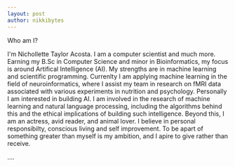 ```yaml
---
layout: post
author: nikkibytes
---
```


Who am I?

I'm Nichollette Taylor Acosta. I am a computer scientist and much more. Earning my B.Sc in Computer Science and minor in Bioinformatics, my focus is around Artifical Intelligence (AI). My strengths are in machine learning and scientific programming. Currenlty I am applying machine learning in the field of neuroinformatics, where I assist my team in research on fMRI data associated with various experiments in nutrition and psychology. Personally I am interested in building AI. I am involved in the research of machine learning and natural language processing, including the algorithms behind this and the ethical implications of building such intelligence. Beyond this, I am an actress, avid reader, and animal lover. I believe in personal responsibilty, conscious living and self improvement. To be apart of something greater than myself is my ambition, and I apire to give rather than receive. 

....